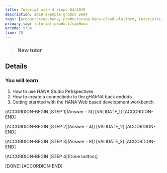 ```yaml
---
title: Tutorial with 4 steps 04/2019
description: 2019 example grodno 2604
tags: [products>sap-hana, products>sap-hana-cloud-platform, tutorial>Licence, tutorial>beginner]
primary_tag: tutorial:product/sapHana
qrcode: true
time: 78
---
```


>### New tutor

## Details
### You will learn  
1. How to use HANA Studio Pe1rspectives
2. How to create a connectiodn to the gHAhNA back endddв
3. Getting starhted with the HANA Web based development workbench

[ACCORDION-BEGIN [STEP 1](Answer - 3)]
[VALIDATE_1]
[ACCORDION-END]  

[ACCORDION-BEGIN [STEP 2](Answer - 4)]
[VALIDATE_2]
[ACCORDION-END]

[ACCORDION-BEGIN [STEP 3](Answer - 8)]
[VALIDATE_3]
[ACCORDION-END]

[ACCORDION-BEGIN [STEP 4](Done button)]

[DONE]
[ACCORDION-END]

